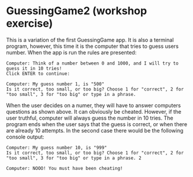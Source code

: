 # GuessingGame2 (workshop exercise)

This is a variation of the first GuessingGame app. It is also a terminal program, however, this time it is the computer
that tries to guess users number. When the app is run the rules are presented:

```
Computer: Think of a number between 0 and 1000, and I will try to guess it in 10 tries!
Click ENTER to continue:

Computer: My guess number 1, is "500"
Is it correct, too small, or too big? Choose 1 for "correct", 2 for "too small", 3 for "too big" or type in a phrase. 
```

When the user decides on a numer, they will have to answer computers questions as shown above. It can obviously be
cheated. However, if the user truthful, computer will always guess the number in 10 tries. The program ends when the
user says that the guess is correct, or when there are already 10 attempts. In the second case there would be the following console output:
```
Computer: My guess number 10, is "999"
Is it correct, too small, or too big? Choose 1 for "correct", 2 for "too small", 3 for "too big" or type in a phrase. 2

Computer: NOOO! You must have been cheating!
```